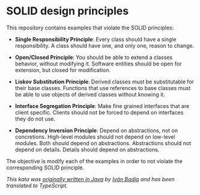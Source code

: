 # SOLID design principles

This repository contains examples that violate the SOLID principles:

- **Single Responsibility Principle**: Every class should have a single responsibility. A class should have one, and only
  one, reason to change.

- **Open/Closed Principle**: You should be able to extend a classes behavior, without modifying it. Software entities
  should be open for extension, but closed for modification.

- **Liskov Substitution Principle**: Derived classes must be substitutable for their base classes. Functions that use references to base classes must be able to use objects of derived classes without knowing it.

- **Interface Segregation Principle**: Make fine grained interfaces that are client specific. Clients should not be forced to depend on interfaces they do not use.

- **Dependency Inversion Principle**: Depend on abstractions, not on concretions. High-level modules should not depend on low-level modules. Both should depend on abstractions. Abstractions should not depend on details. Details should depend on abstractions.

The objective is modify each of the examples in order to not violate the corresponding SOLID principle.

_This kata was [originally written in Java](https://github.com/ivanbadia/solid-kata) by [Iván Badía](https://github.com/ivanbadia) and has been translated to TypeScript._
